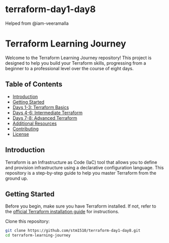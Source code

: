 # terraform-day1-day8
Helped from @iam-veeramalla
# Terraform Learning Journey

Welcome to the Terraform Learning Journey repository! This project is designed to help you build your Terraform skills, progressing from a beginner to a professional level over the course of eight days.

## Table of Contents

- [Introduction](#introduction)
- [Getting Started](#getting-started)
- [Days 1-3: Terraform Basics](#days-1-3-terraform-basics)
- [Days 4-6: Intermediate Terraform](#days-4-6-intermediate-terraform)
- [Days 7-8: Advanced Terraform](#days-7-8-advanced-terraform)
- [Additional Resources](#additional-resources)
- [Contributing](#contributing)
- [License](#license)

## Introduction

Terraform is an Infrastructure as Code (IaC) tool that allows you to define and provision infrastructure using a declarative configuration language. This repository is a step-by-step guide to help you master Terraform from the ground up.

## Getting Started

Before you begin, make sure you have Terraform installed. If not, refer to the [official Terraform installation guide](https://learn.hashicorp.com/tutorials/terraform/install-cli) for instructions.

Clone this repository:

```bash
git clone https://github.com/stm1510/terraform-day1-day8.git
cd terraform-learning-journey
